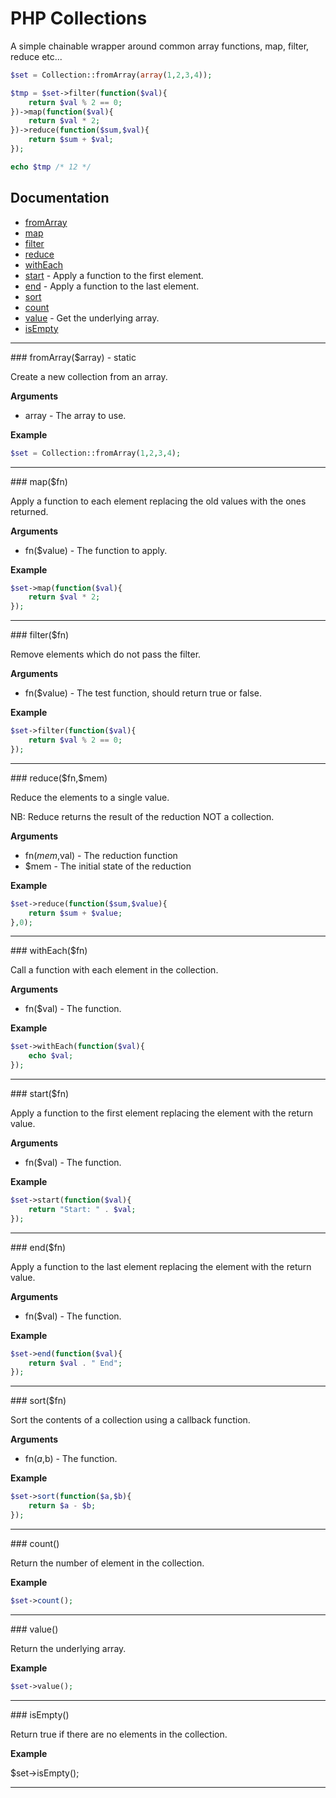 # PHP Collections

A simple chainable wrapper around common array functions, map, filter, reduce etc...

```php
$set = Collection::fromArray(array(1,2,3,4));

$tmp = $set->filter(function($val){
	return $val % 2 == 0;
})->map(function($val){
	return $val * 2;
})->reduce(function($sum,$val){
	return $sum + $val;
});

echo $tmp /* 12 */
```

## Documentation

* [fromArray](#fromArray)
* [map](#map)
* [filter](#filter)
* [reduce](#reduce)
* [withEach](#withEach)
* [start](#start) - Apply a function to the first element.
* [end](#end) - Apply a function to the last element.
* [sort](#sort)
* [count](#count)
* [value](#value) - Get the underlying array.
* [isEmpty](#isEmpty)

---------------------------------------

<a name = "fromArray" />
### fromArray($array) - static

Create a new collection from an array.

__Arguments__

* array - The array to use.

__Example__

```php
$set = Collection::fromArray(1,2,3,4);
```

---------------------------------------

<a name = "map" />
### map($fn)

Apply a function to each element replacing the old values with the ones returned.

__Arguments__

* fn($value) - The function to apply.

__Example__

```php
$set->map(function($val){
	return $val * 2;
});
```

---------------------------------------

<a name = "filter" />
### filter($fn)

Remove elements which do not pass the filter.

__Arguments__

* fn($value) - The test function, should return true or false.

__Example__

```php
$set->filter(function($val){
	return $val % 2 == 0;
});
```

---------------------------------------

<a name = "reduce" />
### reduce($fn,$mem)

Reduce the elements to a single value.

NB: Reduce returns the result of the reduction NOT a collection.

__Arguments__

* fn($mem,$val) - The reduction function  
* $mem - The initial state of the reduction

__Example__

```php
$set->reduce(function($sum,$value){
	return $sum + $value;
},0);
```

---------------------------------------

<a name = "withEach" />
### withEach($fn)

Call a function with each element in the collection.

__Arguments__

* fn($val) - The function. 

__Example__

```php
$set->withEach(function($val){
	echo $val;
});
```

---------------------------------------

<a name = "start" />
### start($fn)

Apply a function to the first element replacing the element with the return value.

__Arguments__

* fn($val) - The function. 

__Example__

```php
$set->start(function($val){
	return "Start: " . $val;
});
```

---------------------------------------

<a name = "end" />
### end($fn)

Apply a function to the last element replacing the element with the return value.

__Arguments__

* fn($val) - The function. 

__Example__

```php
$set->end(function($val){
	return $val . " End";
});
```

---------------------------------------

<a name = "sort" />
### sort($fn)

Sort the contents of a collection using a callback function.

__Arguments__

* fn($a,$b) - The function. 

__Example__

```php
$set->sort(function($a,$b){
	return $a - $b;
});
```

---------------------------------------

<a name = "count" />
### count()

Return the number of element in the collection.

__Example__

```php
$set->count();
```

---------------------------------------

<a name = "value" />
### value()

Return the underlying array.

__Example__

```php
$set->value();
```
---------------------------------------

<a name = "isEmpty" />
### isEmpty()

Return true if there are no elements in the collection.

__Example__

$set->isEmpty();

---------------------------------------
